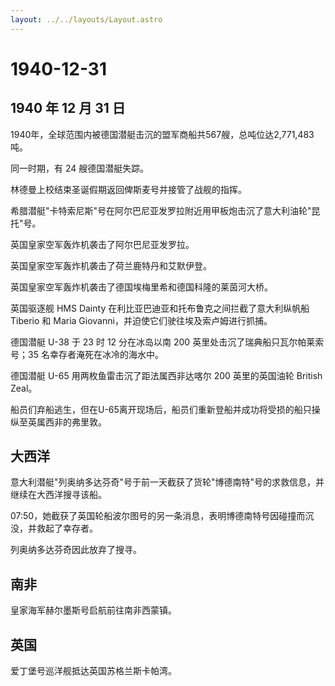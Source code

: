 ```yaml
---
layout: ../../layouts/Layout.astro
---
```


# 1940-12-31

## 1940 年 12 月 31 日

1940年，全球范围内被德国潜艇击沉的盟军商船共567艘，总吨位达2,771,483吨。

同一时期，有 24 艘德国潜艇失踪。

林德曼上校结束圣诞假期返回俾斯麦号并接管了战舰的指挥。

希腊潜艇"卡特索尼斯"号在阿尔巴尼亚发罗拉附近用甲板炮击沉了意大利油轮"昆托"号。

英国皇家空军轰炸机袭击了阿尔巴尼亚发罗拉。

英国皇家空军轰炸机袭击了荷兰鹿特丹和艾默伊登。

英国皇家空军轰炸机袭击了德国埃梅里希和德国科隆的莱茵河大桥。

英国驱逐舰 HMS Dainty 在利比亚巴迪亚和托布鲁克之间拦截了意大利纵帆船
Tiberio 和 Maria Giovanni，并迫使它们驶往埃及索卢姆进行抓捕。

德国潜艇 U-38 于 23 时 12 分在冰岛以南 200
英里处击沉了瑞典船只瓦尔帕莱索号；35 名幸存者淹死在冰冷的海水中。

德国潜艇 U-65 用两枚鱼雷击沉了距法属西非达喀尔 200 英里的英国油轮
British Zeal。

船员们弃船逃生，但在U-65离开现场后，船员们重新登船并成功将受损的船只操纵至英属西非的弗里敦。

## 大西洋

意大利潜艇"列奥纳多达芬奇"号于前一天截获了货轮"博德南特"号的求救信息，并继续在大西洋搜寻该船。

07:50，她截获了英国轮船波尔图号的另一条消息，表明博德南特号因碰撞而沉没，并救起了幸存者。

列奥纳多达芬奇因此放弃了搜寻。

## 南非

皇家海军赫尔墨斯号启航前往南非西蒙镇。

## 英国

爱丁堡号巡洋舰抵达英国苏格兰斯卡帕湾。